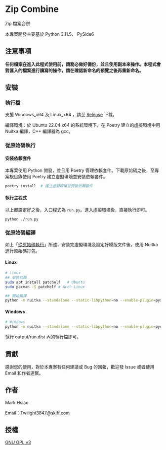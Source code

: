 # Zip Combine

Zip 檔案合併

本專案開發主要基於 Python 3.11.5、 PySide6

## 注意事項

**任何檔案在進入此程式使用前，請務必做好備份，並且使用副本來操作。本程式會對匯入的檔案進行讀寫的操作，請在確認新命名的預覽之後再重新命名。**

## 安裝

### 執行檔

支援 Windows_x64 及 Linux_x64 ，請至 [Release](https://github.com/scbmark/zip_combine/releases) 下載。

編譯環境：於 Ubuntu 22.04 x64 的系統環境下，在 Poetry 建立的虛擬環境中用 Nuitka 編譯，C++ 編譯器為 gcc。

### 從原始碼執行

#### 安裝依賴套件

本專案使用 Python 開發，並且用 Poetry 管理依賴套件。下載原始碼之後，至專案根目錄使用 Poetry 建立虛擬環境並安裝依賴套件。

```bash
poetry install  # 建立虛擬環境並安裝依賴套件
```

#### 執行主程式

以上都設定好之後，入口程式為 ```run.py```。進入虛擬環境後，直接執行即可。

```bash
python ./run.py
```

### 從原始碼編譯

如上「[從原始碼執行](#從原始碼執行)」所述，安裝完虛擬環境及設定好模版文件後，使用 Nuitka 進行原始碼打包。

#### Linux

```bash
# Linux
## 安裝依賴
sudo apt install patchelf   # Ubuntu
sudo pacman -S patchelf # Arch Linux

## 開始編譯
python -m nuitka --standalone --static-libpython=no --enable-plugin=pyside6 --follow-imports --include-package=certifi --disable-console --output-dir=output run.py

```

#### Windows

```bash
# Windows
python -m nuitka --standalone --static-libpython=no --enable-plugin=pyside6 --follow-imports --include-package=certifi --disable-console --windows-icon-from-ico=.\statics\icon.ico --output-dir=output run.py
```

執行 output/run.dist 內的執行檔即可。


## 貢獻

感謝您的使用，對於本專案有任何建議或 Bug 的回報，歡迎發 Issue 或者使用 Email 和作者連繫。

## 作者

Mark Hsiao

Email：[Twilight3847@skiff.com](#作者)

## 授權

[GNU GPL v3](https://choosealicense.com/licenses/gpl-3.0/)